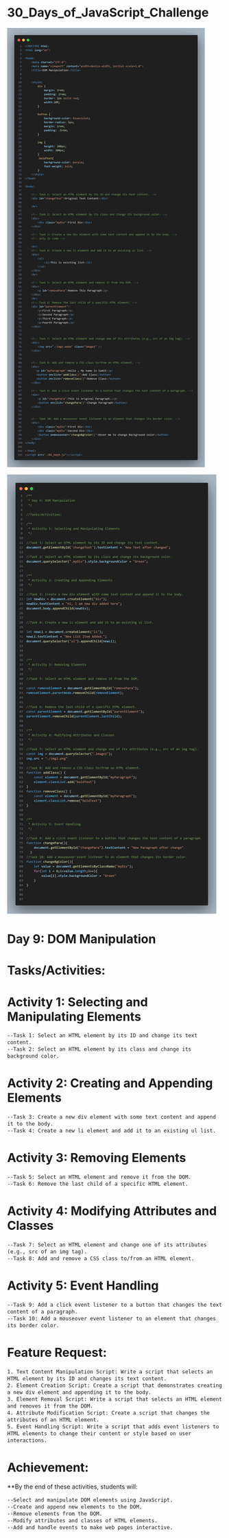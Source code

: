 # 30_Days_of_JavaScript_Challenge

![alt text](code.png)

![alt text](code2.png)

# Day 9: DOM Manipulation

# Tasks/Activities:

# Activity 1: Selecting and Manipulating Elements

    --Task 1: Select an HTML element by its ID and change its text content.
    --Task 2: Select an HTML element by its class and change its background color.

# Activity 2: Creating and Appending Elements

    --Task 3: Create a new div element with some text content and append it to the body.
    --Task 4: Create a new li element and add it to an existing ul list.

# Activity 3: Removing Elements

    --Task 5: Select an HTML element and remove it from the DOM.
    --Task 6: Remove the last child of a specific HTML element.

# Activity 4: Modifying Attributes and Classes

    --Task 7: Select an HTML element and change one of its attributes (e.g., src of an img tag).
    --Task 8: Add and remove a CSS class to/from an HTML element.

# Activity 5: Event Handling

    --Task 9: Add a click event listener to a button that changes the text content of a paragraph.
    --Task 10: Add a mouseover event listener to an element that changes its border color.

# Feature Request:

    1. Text Content Manipulation Script: Write a script that selects an HTML element by its ID and changes its text content.
    2. Element Creation Script: Create a script that demonstrates creating a new div element and appending it to the body.
    3. Element Removal Script: Write a script that selects an HTML element and removes it from the DOM. 
    4. Attribute Modification Script: Create a script that changes the attributes of an HTML element.
    5. Event Handling Script: Write a script that adds event listeners to HTML elements to change their content or style based on user interactions.

# Achievement:

**By the end of these activities, students will:

    --Select and manipulate DOM elements using JavaScript. 
    --Create and append new elements to the DOM.
    --Remove elements from the DOM.
    --Modify attributes and classes of HTML elements.
    --Add and handle events to make web pages interactive.
